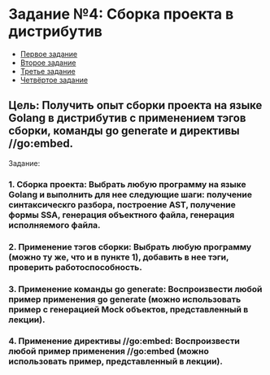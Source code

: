 # Задание №4: Сборка проекта в дистрибутив

- [Первое задание](https://github.com/TheMightyOoze147/Go_dev_school/tree/main/pr4/building_w_tool_compile)
- [Второе задание]()
- [Третье задание]()
- [Четвёртое задание]()

## Цель: Получить опыт сборки проекта на языке Golang в дистрибутив с применением тэгов сборки, команды go generate и директивы //go:embed.

Задание:
### 1. Сборка проекта: Выбрать любую программу на языке Golang и выполнить для нее следующие шаги: получение синтаксическго разбора, построение AST, получение формы SSA, генерация объектного файла, генерация исполняемого файла.
### 2. Применение тэгов сборки: Выбрать любую программу (можно ту же, что и в пункте 1), добавить в нее тэги, проверить работоспособность. 
### 3. Применение команды go generate: Воспроизвести любой пример применения go generate (можно использовать пример с генерацией Mock объектов, представленный в лекции). 
### 4. Применение директивы //go:embed: Воспроизвести любой пример применения //go:embed (можно использовать пример, представленный в лекции).